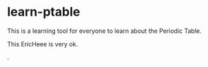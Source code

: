 # learn-ptable
This is a learning tool for everyone to learn about the Periodic Table.

This EricHeee is very ok.

.